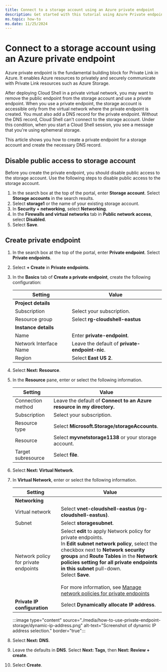 ```yaml
---
title: Connect to a storage account using an Azure private endpoint
description: Get started with this tutorial using Azure Private endpoint to connect to a storage account privately.
ms.topic: how-to
ms.date: 11/25/2024
---
```


#  Connect to a storage account using an Azure private endpoint

Azure private endpoint is the fundamental building block for Private Link in Azure. It enables Azure
resources to privately and securely communicate with Private Link resources such as Azure Storage.

After deploying Cloud Shell in a private virtual network, you may want to remove the public endpoint
from the storage account and use a private endpoint. When you use a private endpoint, the storage
account is accessible only from the virtual network where the private endpoint is created. You must
also add a DNS record for the private endpoint. Without the DNS record, Cloud Shell can't connect to
the storage account. Under this condition, when you start a Cloud Shell session, you see a message
that you're using ephemeral storage.

This article shows you how to create a private endpoint for a storage account and create the
necessary DNS record.

## Disable public access to storage account

Before you create the private endpoint, you should disable public access to the storage account. Use
the following steps to disable public access to the storage account.

1. In the search box at the top of the portal, enter **Storage account**. Select **Storage
   accounts** in the search results.
1. Select **storage1** or the name of your existing storage account.
1. In **Security + networking**, select **Networking**.
1. In the **Firewalls and virtual networks** tab in **Public network access**, select **Disabled**.
1. Select **Save**.

## Create private endpoint

1. In the search box at the top of the portal, enter **Private endpoint**. Select **Private
   endpoints**.
1. Select **+ Create** in **Private endpoints**.
1. In the **Basics** tab of **Create a private endpoint**, create the following configuration:

   |        Setting         |                     Value                      |
   | ---------------------- | ---------------------------------------------- |
   | **Project details**    |                                                |
   | Subscription           | Select your subscription.                      |
   | Resource group         | Select **rg-cloudshell-eastus**                |
   | **Instance details**   |                                                |
   | Name                   | Enter **private-endpoint**.                    |
   | Network Interface Name | Leave the default of **private-endpoint-nic**. |
   | Region                 | Select **East US 2**.                          |

1. Select **Next: Resource**.
1. In the **Resource** pane, enter or select the following information.

   |      Setting       |                                 Value                                  |
   | ------------------ | ---------------------------------------------------------------------- |
   | Connection method  | Leave the default of **Connect to an Azure resource in my directory.** |
   | Subscription       | Select your subscription.                                              |
   | Resource type      | Select **Microsoft.Storage/storageAccounts**.                          |
   | Resource           | Select **myvnetstorage1138** or your storage account.                  |
   | Target subresource | Select **file**.                                                       |

1. Select **Next: Virtual Network**.

1. In **Virtual Network**, enter or select the following information.

   |               Setting                |                                                                                                                                                                                            Value                                                                                                                                                                                            |
   | ------------------------------------ | ------------------------------------------------------------------------------------------------------------------------------------------------------------------------------------------------------------------------------------------------------------------------------------------------------------------------------------------------------------------------------------------- |
   | **Networking**                       |                                                                                                                                                                                                                                                                                                                                                                                             |
   | Virtual network                      | Select **vnet-cloudshell-eastus (rg-cloudshell-eastus)**.                                                                                                                                                                                                                                                                                                                                   |
   | Subnet                               | Select **storagesubnet**.                                                                                                                                                                                                                                                                                                                                                                   |
   | Network policy for private endpoints | Select **edit** to apply Network policy for private endpoints. </br> In **Edit subnet network policy**, select the checkbox next to **Network security groups** and **Route Tables** in the **Network policies setting for all private endpoints in this subnet** pull-down. </br> Select **Save**. </br></br>For more information, see [Manage network policies for private endpoints][01] |
   | **Private IP configuration**         | Select **Dynamically allocate IP address**.                                                                                                                                                                                                                                                                                                                                                 |

   :::image type="content" source="./media/how-to-use-private-endpoint-storage/dynamic-ip-address.png" alt-text="Screenshot of dynamic IP address selection." border="true":::

1. Select **Next: DNS**.
1. Leave the defaults in **DNS**. Select **Next: Tags**, then **Next: Review + create**.
1. Select **Create**.

<!-- link references -->
[01]: /azure/private-link/disable-private-endpoint-network-policy
